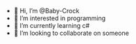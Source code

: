 - 👋 Hi, I’m @Baby-Crock
- 👀 I’m interested in programming
- 🌱 I’m currently learning c#
- 💞️ I’m looking to collaborate on someone


<!---
Baby-Crock/Baby-Crock is a ✨ special ✨ repository because its `README.md` (this file) appears on your GitHub profile.
You can click the Preview link to take a look at your changes.
--->
